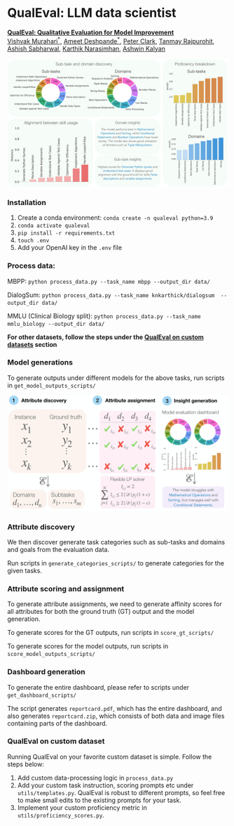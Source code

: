 # QualEval: LLM data scientist 


**[QualEval: Qualitative Evaluation for Model Improvement](https://vishvakmurahari.com/QualEval/)**  
[Vishvak Murahari<sup>*</sup>](https://vishvakmurahari.com/), [Ameet Deshpande<sup>*</sup>](https://ameet-1997.github.io/), [Peter Clark](https://allenai.org/team/peterc), [Tanmay Rajpurohit](http://tanmay.one/), [Ashish Sabharwal](https://allenai.org/team/ashishs), [Karthik Narasimhan](https://www.cs.princeton.edu/~karthikn/), [Ashwin Kalyan](http://ashwinkalyan.com/)

![](images/dashboard_main.jpg)

### Installation
1. Create a conda environment: `conda create -n qualeval python=3.9`
2. `conda activate qualeval`
3. `pip install -r requirements.txt`
4. `touch .env`
5.  Add your OpenAI key in the `.env` file


### Process data:

MBPP: `python process_data.py --task_name mbpp --output_dir data/`

DialogSum: `python process_data.py --task_name knkarthick/dialogsum  --output_dir data/`

MMLU (Clinical Biology split): `python process_data.py --task_name mmlu_biology --output_dir data/ `

**For other datasets, follow the steps under the [QualEval on custom datasets](#qualeval-on-custom-dataset) section**

### Model generations

To generate outputs under different models for the above tasks, run scripts in `get_model_outputs_scripts/`

![](images/teaser.jpg)

### Attribute discovery 

We then discover generate task categories such as sub-tasks and domains and goals from the evaluation data. 

Run scripts in `generate_categories_scripts/` to generate categories for the given tasks.

### Attribute scoring and assignment

To generate attribute assignments, we need to generate affinity scores for all attributes for both the ground truth (GT) output and the model generation.

To generate scores for the GT outputs, run scripts in `score_gt_scripts/`

To generate scores for the model outputs, run scripts in `score_model_outputs_scripts/`

### Dashboard generation

To generate the entire dashboard, please refer to scripts under `get_dashboard_scripts/`

The script generates `reportcard.pdf`, which has the entire dashboard, and also generates `reportcard.zip`, which consists of both data and image files containing parts of the dashboard. 

### QualEval on custom dataset
Running QualEval on your favorite custom dataset is simple. Follow the steps below:
1. Add custom data-processing logic in `process_data.py`
2. Add your custom task instruction, scoring prompts etc under `utils/templates.py`. QualEval is robust to different prompts, so feel free to make small edits to the existing prompts for your task.
3. Implement your custom proficiency metric in `utils/proficiency_scores.py`.